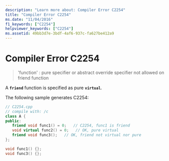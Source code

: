 ```yaml
---
description: "Learn more about: Compiler Error C2254"
title: "Compiler Error C2254"
ms.date: "11/04/2016"
f1_keywords: ["C2254"]
helpviewer_keywords: ["C2254"]
ms.assetid: 49bb3d7e-3bdf-4af6-937c-fa627be412a9
---
```

# Compiler Error C2254

> 'function' : pure specifier or abstract override specifier not allowed on friend function

A **`friend`** function is specified as pure **`virtual`**.

The following sample generates C2254:

```cpp
// C2254.cpp
// compile with: /c
class A {
public:
   friend void func1() = 0;   // C2254, func1 is friend
   void virtual func2() = 0;   // OK, pure virtual
   friend void func3();   // OK, friend not virtual nor pure
};

void func1() {};
void func3() {};
```
